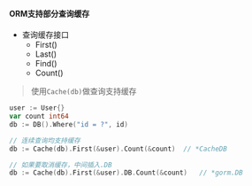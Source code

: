 #### ORM支持部分查询缓存
- 查询缓存接口
    - First()
    - Last()
    - Find()
    - Count()

> 使用`Cache(db)`做查询支持缓存
```go
user := User{}
var count int64
db := DB().Where("id = ?", id)

// 连续查询均支持缓存
db := Cache(db).First(&user).Count(&count)  // *CacheDB

// 如果要取消缓存，中间插入.DB
db := Cache(db).First(&user).DB.Count(&count)   // *gorm.DB
```